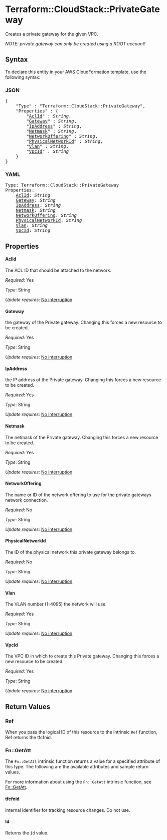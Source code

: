 # Terraform::CloudStack::PrivateGateway

Creates a private gateway for the given VPC.

*NOTE: private gateway can only be created using a ROOT account!*

## Syntax

To declare this entity in your AWS CloudFormation template, use the following syntax:

### JSON

<pre>
{
    "Type" : "Terraform::CloudStack::PrivateGateway",
    "Properties" : {
        "<a href="#aclid" title="AclId">AclId</a>" : <i>String</i>,
        "<a href="#gateway" title="Gateway">Gateway</a>" : <i>String</i>,
        "<a href="#ipaddress" title="IpAddress">IpAddress</a>" : <i>String</i>,
        "<a href="#netmask" title="Netmask">Netmask</a>" : <i>String</i>,
        "<a href="#networkoffering" title="NetworkOffering">NetworkOffering</a>" : <i>String</i>,
        "<a href="#physicalnetworkid" title="PhysicalNetworkId">PhysicalNetworkId</a>" : <i>String</i>,
        "<a href="#vlan" title="Vlan">Vlan</a>" : <i>String</i>,
        "<a href="#vpcid" title="VpcId">VpcId</a>" : <i>String</i>
    }
}
</pre>

### YAML

<pre>
Type: Terraform::CloudStack::PrivateGateway
Properties:
    <a href="#aclid" title="AclId">AclId</a>: <i>String</i>
    <a href="#gateway" title="Gateway">Gateway</a>: <i>String</i>
    <a href="#ipaddress" title="IpAddress">IpAddress</a>: <i>String</i>
    <a href="#netmask" title="Netmask">Netmask</a>: <i>String</i>
    <a href="#networkoffering" title="NetworkOffering">NetworkOffering</a>: <i>String</i>
    <a href="#physicalnetworkid" title="PhysicalNetworkId">PhysicalNetworkId</a>: <i>String</i>
    <a href="#vlan" title="Vlan">Vlan</a>: <i>String</i>
    <a href="#vpcid" title="VpcId">VpcId</a>: <i>String</i>
</pre>

## Properties

#### AclId

The ACL ID that should be attached to the network.

_Required_: Yes

_Type_: String

_Update requires_: [No interruption](https://docs.aws.amazon.com/AWSCloudFormation/latest/UserGuide/using-cfn-updating-stacks-update-behaviors.html#update-no-interrupt)

#### Gateway

the gateway of the Private gateway. Changing this
forces a new resource to be created.

_Required_: Yes

_Type_: String

_Update requires_: [No interruption](https://docs.aws.amazon.com/AWSCloudFormation/latest/UserGuide/using-cfn-updating-stacks-update-behaviors.html#update-no-interrupt)

#### IpAddress

the IP address of the Private gateway. Changing this forces
a new resource to be created.

_Required_: Yes

_Type_: String

_Update requires_: [No interruption](https://docs.aws.amazon.com/AWSCloudFormation/latest/UserGuide/using-cfn-updating-stacks-update-behaviors.html#update-no-interrupt)

#### Netmask

The netmask of the Private gateway. Changing
this forces a new resource to be created.

_Required_: Yes

_Type_: String

_Update requires_: [No interruption](https://docs.aws.amazon.com/AWSCloudFormation/latest/UserGuide/using-cfn-updating-stacks-update-behaviors.html#update-no-interrupt)

#### NetworkOffering

The name or ID of the network offering to use for
the private gateways network connection.

_Required_: No

_Type_: String

_Update requires_: [No interruption](https://docs.aws.amazon.com/AWSCloudFormation/latest/UserGuide/using-cfn-updating-stacks-update-behaviors.html#update-no-interrupt)

#### PhysicalNetworkId

The ID of the physical network this private
gateway belongs to.

_Required_: No

_Type_: String

_Update requires_: [No interruption](https://docs.aws.amazon.com/AWSCloudFormation/latest/UserGuide/using-cfn-updating-stacks-update-behaviors.html#update-no-interrupt)

#### Vlan

The VLAN number (1-4095) the network will use.

_Required_: Yes

_Type_: String

_Update requires_: [No interruption](https://docs.aws.amazon.com/AWSCloudFormation/latest/UserGuide/using-cfn-updating-stacks-update-behaviors.html#update-no-interrupt)

#### VpcId

The VPC ID in which to create this Private gateway. Changing
this forces a new resource to be created.

_Required_: Yes

_Type_: String

_Update requires_: [No interruption](https://docs.aws.amazon.com/AWSCloudFormation/latest/UserGuide/using-cfn-updating-stacks-update-behaviors.html#update-no-interrupt)

## Return Values

### Ref

When you pass the logical ID of this resource to the intrinsic `Ref` function, Ref returns the tfcfnid.

### Fn::GetAtt

The `Fn::GetAtt` intrinsic function returns a value for a specified attribute of this type. The following are the available attributes and sample return values.

For more information about using the `Fn::GetAtt` intrinsic function, see [Fn::GetAtt](https://docs.aws.amazon.com/AWSCloudFormation/latest/UserGuide/intrinsic-function-reference-getatt.html).

#### tfcfnid

Internal identifier for tracking resource changes. Do not use.

#### Id

Returns the <code>Id</code> value.

